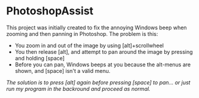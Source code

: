 # PhotoshopAssist
This project was initially created to fix the annoying Windows beep when zooming and then panning in Photoshop.
The problem is this:
* You zoom in and out of the image by using [alt]+scrollwheel
* You then release [alt], and attempt to pan around the image by pressing and holding [space]
* Before you can pan, Windows beeps at you because the alt-menus are shown, and [space] isn't a valid menu.

*The solution is to press [alt] again before pressing [space] to pan... or just run my program in the backround and proceed as normal.*
